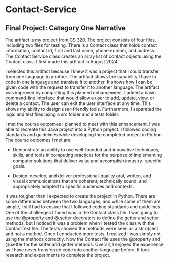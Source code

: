 # Contact-Service
## Final Project: Category One Narrative
The artifact is my project from CS 320. The project consists of four files, including two files for testing. There is a Contact class that holds contact information, contact id, first and last name, phone 
number, and address. The Contact Service class creates an array list of contact objects using the Contact class. I first made this artifact in August 2024. 

I selected this artifact because I knew it was a project that I could transfer from one language to another. The artifact shows the capability I have to code in one language and translate it to another. It shows 
how I can be given code with the request to transfer it to another language. The artifact was improved by completing this planned enhancement. I added a basic command-line interface that would allow a user to 
add, update, view, or delete a contact. The user can exit the user interface at any time. This shows my ability to design user-friendly tools. Furthermore, I separated the logic and test files using a src folder 
and a tests folder. 


I met the course outcomes I planned to meet with this enhancement. I was able to recreate this Java project into a Python project. I followed coding standards and guidelines while developing the completed 
project in Python. The course outcomes I met are:

- Demonstrate an ability to use well-founded and innovative techniques, skills, and tools in computing practices for the purpose of implementing computer solutions that deliver value and accomplish industry-
specific goals.

- Design, develop, and deliver professional-quality oral, written, and visual communications that are coherent, technically sound, and appropriately adapted to specific audiences and contexts.  


It was tougher than I expected to create the project in Python. There are some differences between the two languages, and while some of them are simple, I still had to ensure that I followed coding standards and 
guidelines. One of the challenges I faced was in the Contact class file. I was going to use the @property and @<param>.setter decorators to define the getter and setter methods, but I noticed it was a problem 
when I tested the class with the ContactTest file. The tests showed the methods were seen as a str object and not a method. Once I conducted more tests, I realized I was simply not using the methods correctly. 
Now the Contact file uses the @property and @<param>.setter for the setter and getter methods. Overall, I enjoyed the experience as I have never transferred code into another language before. It took research 
and experiments to complete the project.


